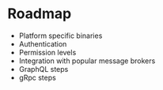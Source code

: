 # Roadmap

* Platform specific binaries
* Authentication
* Permission levels
* Integration with popular message brokers
* GraphQL steps
* gRpc steps

